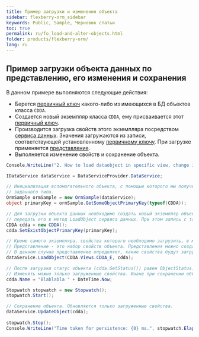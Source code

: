 ```yaml
---
title: Пример загрузки и изменения объекта
sidebar: flexberry-orm_sidebar
keywords: Public, Sample, Черновик статьи
toc: true
permalink: ru/fo_load-and-alter-objects.html
folder: products/flexberry-orm/
lang: ru
---
```


## Пример загрузки объекта данных по представлению, его изменения и сохранения

В данном примере выполняются следующие действия:

* Берется [первичный ключ](fo_primary-keys-objects.html) какого-либо из имеющихся в БД объектов класса `CDDA`.
* Создается новый экземпляр класса `CDDA`, ему присваивается этот [первичный ключ](fo_primary-keys-objects.html).
* Производится загрузка свойств этого экземпляра посредством [сервиса данных](fo_data-service.html). Значения загружаются из записи, соответствующей установленному [первичному ключу](fo_primary-keys-objects.html).
  При загрузке применяется [представление](fo_view-def.html).
* Выполняется изменение свойств и сохранение объекта.

```csharp
Console.WriteLine("2. How to load dataobject in specific view, change it\'s property, then persist. Object status and loading state.");

IDataService dataService = DataServiceProvider.DataService;

// Инициализация вспомогательного объекта, с помощью которого мы получим первичный ключ произвольного объекта
// заданного типа.
OrmSample ormSample = new OrmSample(dataService);
object primaryKey = ormSample.GetSomeObjectPrimaryKey(typeof(CDDA));

// Для загрузки объекта данных необходимо создать новый экземпляр объекта данных, присвоить ему имеющийся первичный ключ, а затем
// передать его в метод LoadObject сервиса данных. При этом запись с таким первичным ключом должна существовать в БД.
CDDA cdda = new CDDA();
cdda.SetExistObjectPrimaryKey(primaryKey);

// Кроме самого экземпляра, свойства которого необходимо загрузить, в метод LoadObject переадается представление.
// Представление - это набор свойств объекта. Представления можно создать в Flexberry, либо с помощью атрибута ViewAttribute.
// В данном случае представление определяет, какие свойства будут загружены.
dataService.LoadObject(CDDA.Views.CDDA_E, cdda);

// После загрузки статус объекта (cdda.GetStatus()) равен ObjectStatus.UnAltered. После вызова следующей строки он изменится на ObjectStatus.Altered.
// Изменять можно только загруженные свойства. Иначе при сохранении объекта получим ошибку.
cdda.Name = "Blablabla " + DateTime.Now;

Stopwatch stopwatch = new Stopwatch();
stopwatch.Start();

// Сохранение объекта. Обновляются только загруженные свойства.
dataService.UpdateObject(cdda);
            
stopwatch.Stop();
Console.WriteLine("Time taken for persistence: {0} ms.", stopwatch.ElapsedMilliseconds);
```
